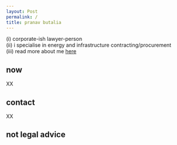 ```yaml
---
layout: Post
permalink: /
title: pranav butalia
---
```

(i) corporate-ish lawyer-person 
<br>(ii) i specialise in energy and infrastructure contracting/procurement
<br>(iii) read more about me <a href="/about">here</a>
<h2>now</h2>
XX
<h2>contact</h2>
XX
<h2>not legal advice </h2>
